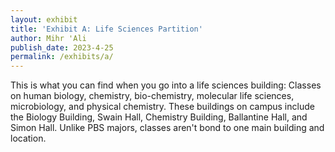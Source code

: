 ```yaml
---
layout: exhibit
title: 'Exhibit A: Life Sciences Partition'
author: Mihr 'Ali
publish_date: 2023-4-25
permalink: /exhibits/a/
---
```

This is what you can find when you go into a life sciences building: Classes on human biology, chemistry, bio-chemistry, molecular life sciences, microbiology, and physical chemistry. These buildings on campus include the Biology Building, Swain Hall, Chemistry Building, Ballantine Hall, and Simon Hall. Unlike PBS majors, classes aren't bond to one main building and location.
